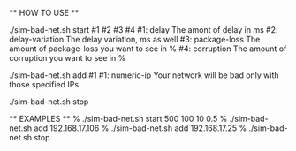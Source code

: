 ** HOW TO USE **

./sim-bad-net.sh start #1 #2 #3 #4
	#1: delay					The amont of delay in ms
	#2: delay-variation			The delay variation, ms as well
	#3: package-loss			The amount of package-loss you want to see in %
	#4: corruption				The amount of corruption you want to see in %

./sim-bad-net.sh add #1
	#1: numeric-ip				Your network will be bad only with those specified IPs

./sim-bad-net.sh stop

** EXAMPLES **
	% ./sim-bad-net.sh start 500 100 10 0.5
	% ./sim-bad-net.sh add 192.168.17.106
	% ./sim-bad-net.sh add 192.168.17.25
	% ./sim-bad-net.sh stop
